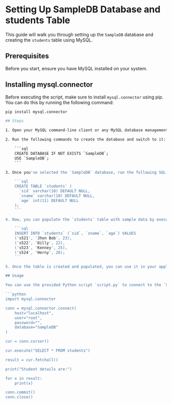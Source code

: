 # Setting Up SampleDB Database and students Table

This guide will walk you through setting up the `SampleDB` database and creating the `students` table using MySQL.

## Prerequisites

Before you start, ensure you have MySQL installed on your system.

## Installing mysql.connector

Before executing the script, make sure to install `mysql.connector` using pip. You can do this by running the following command:

```bash
pip install mysql.connector

## Steps

1. Open your MySQL command-line client or any MySQL database management tool.

2. Run the following commands to create the database and switch to it:

    ```sql
    CREATE DATABASE IF NOT EXISTS `SampleDB`;
    USE `SampleDB`;
    ```

3. Once you've selected the `SampleDB` database, run the following SQL query to create the `students` table:

    ```sql
    CREATE TABLE `students` (
      `sid` varchar(10) DEFAULT NULL,
      `sname` varchar(10) DEFAULT NULL,
      `age` int(11) DEFAULT NULL
    );
    ```

4. Now, you can populate the `students` table with sample data by executing the following SQL query:

    ```sql
    INSERT INTO `students` (`sid`, `sname`, `age`) VALUES
    ('s521', 'Jhon Bob', 23),
    ('s522', 'Dilly', 22),
    ('s523', 'Kenney', 25),
    ('s524', 'Herny', 26);
    ```

5. Once the table is created and populated, you can use it in your applications.

## Usage

You can use the provided Python script `script.py` to connect to the `SampleDB` database and retrieve student details. Make sure to update the connection parameters in the script according to your MySQL setup.

```python
import mysql.connector

conn = mysql.connector.connect(
    host="localhost",
    user="root",
    password="",
    database="SampleDB"
)

cur = conn.cursor()

cur.execute("SELECT * FROM students")

result = cur.fetchall()

print("Student details are:")

for x in result:
    print(x)

conn.commit()
conn.close()
